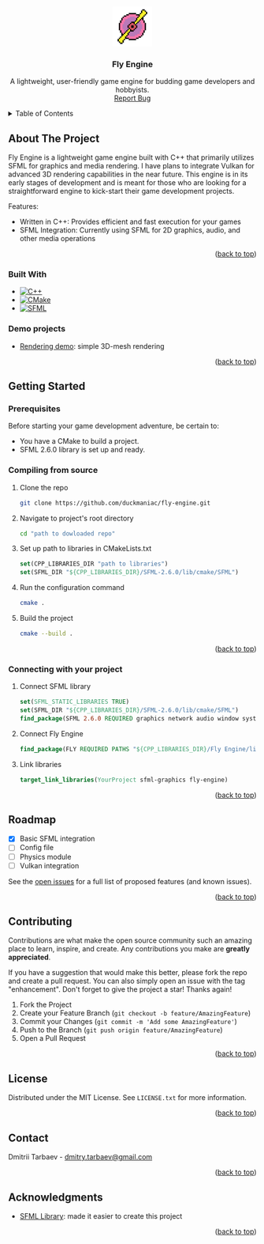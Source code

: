 <a name="readme-top"></a>

<!-- PROJECT LOGO -->
<br />
<div align="center">
  <a href="https://github.com/duckmaniac/fly-engine">
    <img src="assets/icon.png" alt="Logo" width="80" height="80">
  </a>

  <h3 align="center">Fly Engine</h3>

  <p align="center">
    A lightweight, user-friendly game engine for budding game developers and hobbyists.
    <br />
    <a href="https://github.com/duckmaniac/fly-engine/issues">Report Bug</a>
  </p>
</div>

<!-- TABLE OF CONTENTS -->
<details>
  <summary>Table of Contents</summary>
  <ol>
    <li>
      <a href="#about-the-project">About The Project</a>
      <ul>
        <li><a href="#built-with">Built With</a></li>
      </ul>
    </li>
    <li>
      <a href="#getting-started">Getting Started</a>
      <ul>
        <li><a href="#prerequisites">Prerequisites</a></li>
        <li><a href="#compiling-from-source">Compiling from source</a></li>
        <li><a href="#connecting-with-your-project">Connecting with your project</a></li>
      </ul>
    </li>
    <li><a href="#roadmap">Roadmap</a></li>
    <li><a href="#contributing">Contributing</a></li>
    <li><a href="#license">License</a></li>
    <li><a href="#contact">Contact</a></li>
    <li><a href="#acknowledgments">Acknowledgments</a></li>
  </ol>
</details>

<!-- ABOUT THE PROJECT -->
## About The Project

Fly Engine is a lightweight game engine built with C++ that primarily utilizes SFML for graphics and media rendering. I have plans to integrate Vulkan for advanced 3D rendering capabilities in the near future. This engine is in its early stages of development and is meant for those who are looking for a straightforward engine to kick-start their game development projects.

Features:
* Written in C++: Provides efficient and fast execution for your games
* SFML Integration: Currently using SFML for 2D graphics, audio, and other media operations

<p align="right">(<a href="#readme-top">back to top</a>)</p>



### Built With

* [![C++][cpp]][cpp-url]
* [![CMake][cmake]][cmake-url]
* [![SFML][sfml]][sfml-url]

### Demo projects

* [Rendering demo](https://github.com/duckmaniac/simple-renderer): simple 3D-mesh rendering

<p align="right">(<a href="#readme-top">back to top</a>)</p>



<!-- GETTING STARTED -->
## Getting Started

### Prerequisites

Before starting your game development adventure, be certain to:

* You have a CMake to build a project.
* SFML 2.6.0 library is set up and ready.

### Compiling from source

1. Clone the repo
   ```sh
   git clone https://github.com/duckmaniac/fly-engine.git
   ```
2. Navigate to project's root directory
   ```sh
   cd "path to dowloaded repo"
   ```
3. Set up path to libraries in CMakeLists.txt
   ```cmake
   set(CPP_LIBRARIES_DIR "path to libraries")
   set(SFML_DIR "${CPP_LIBRARIES_DIR}/SFML-2.6.0/lib/cmake/SFML")
   ```
4. Run the configuration command
   ```sh
   cmake .
   ```
5. Build the project
   ```sh
   cmake --build .
   ```

<p align="right">(<a href="#readme-top">back to top</a>)</p>



### Connecting with your project

1. Connect SFML library
   ```cmake
   set(SFML_STATIC_LIBRARIES TRUE)
   set(SFML_DIR "${CPP_LIBRARIES_DIR}/SFML-2.6.0/lib/cmake/SFML")
   find_package(SFML 2.6.0 REQUIRED graphics network audio window system)
   ```
2. Connect Fly Engine
   ```cmake
   find_package(FLY REQUIRED PATHS "${CPP_LIBRARIES_DIR}/Fly Engine/lib/cmake")
   ```
3. Link libraries
   ```cmake
   target_link_libraries(YourProject sfml-graphics fly-engine)
   ```

<p align="right">(<a href="#readme-top">back to top</a>)</p>



<!-- ROADMAP -->
## Roadmap

- [x] Basic SFML integration
- [ ] Config file
- [ ] Physics module
- [ ] Vulkan integration

See the [open issues](https://github.com/duckmaniac/fly-engine/issues) for a full list of proposed features (and known issues).

<p align="right">(<a href="#readme-top">back to top</a>)</p>



<!-- CONTRIBUTING -->
## Contributing

Contributions are what make the open source community such an amazing place to learn, inspire, and create. Any contributions you make are **greatly appreciated**.

If you have a suggestion that would make this better, please fork the repo and create a pull request. You can also simply open an issue with the tag "enhancement".
Don't forget to give the project a star! Thanks again!

1. Fork the Project
2. Create your Feature Branch (`git checkout -b feature/AmazingFeature`)
3. Commit your Changes (`git commit -m 'Add some AmazingFeature'`)
4. Push to the Branch (`git push origin feature/AmazingFeature`)
5. Open a Pull Request

<p align="right">(<a href="#readme-top">back to top</a>)</p>



<!-- LICENSE -->
## License
Distributed under the MIT License. See `LICENSE.txt` for more information.

<p align="right">(<a href="#readme-top">back to top</a>)</p>



<!-- CONTACT -->
## Contact

Dmitrii Tarbaev - dmitry.tarbaev@gmail.com

<p align="right">(<a href="#readme-top">back to top</a>)</p>



<!-- ACKNOWLEDGMENTS -->
## Acknowledgments

* [SFML Library](https://www.sfml-dev.org/): made it easier to create this project
  
<p align="right">(<a href="#readme-top">back to top</a>)</p>



<!-- MARKDOWN LINKS & IMAGES -->
[cpp]: https://img.shields.io/badge/c++-%2300599C.svg?style=for-the-badge&logo=c%2B%2B&logoColor=white
[cmake]: https://img.shields.io/static/v1?style=for-the-badge&message=CMake&color=064F8C&logo=CMake&logoColor=FFFFFF&label=
[sfml]: https://img.shields.io/static/v1?style=for-the-badge&message=SFML&color=222222&logo=SFML&logoColor=8CC445&label=
[cpp-url]: https://cplusplus.com/
[cmake-url]: https://cmake.org/
[sfml-url]: https://www.sfml-dev.org/
